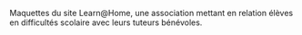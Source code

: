 Maquettes du site Learn@Home, une association mettant en relation élèves en difficultés scolaire avec leurs tuteurs bénévoles.
